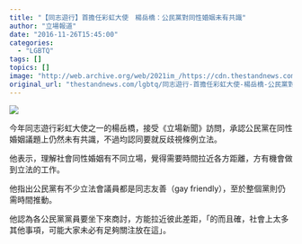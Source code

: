```yaml
---
title: "【同志遊行】首擔任彩虹大使　楊岳橋：公民黨對同性婚姻未有共識"
author: "立場報道"
date: "2016-11-26T15:45:00"
categories:
  - "LGBTQ"
tags: []
topics: []
image: "http://web.archive.org/web/2021im_/https://cdn.thestandnews.com/media/photos/cache/15181628_10209903084628044_2134659070674910089_n_EENjp_1200x0.jpg"
original_url: "thestandnews.com/lgbtq/同志遊行-首擔任彩虹大使-楊岳橋-公民黨對同性婚姻未有共識"
---
```

![](http://web.archive.org/web/2021im_/https://cdn.thestandnews.com/media/photos/cache/15181628_10209903084628044_2134659070674910089_n_EENjp_1200x0.jpg)

今年同志遊行彩虹大使之一的楊岳橋，接受《立場新聞》訪問，承認公民黨在同性婚姻議題上仍然未有共識，不過均認同要就反歧視條例立法。

他表示，理解社會同性婚姻有不同立場，覺得需要時間拉近各方距離，方有機會做到立法的工作。

他指出公民黨有不少立法會議員都是同志友善（gay friendly），至於整個黨則仍需時間推動。

他認為各公民黨黨員要坐下來商討，方能拉近彼此差距，「的而且確，社會上太多其他事項，可能大家未必有足夠關注放在這」。
